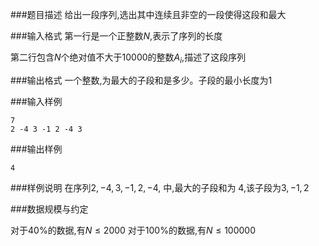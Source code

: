 ###题目描述
给出一段序列,选出其中连续且非空的一段使得这段和最大

###输入格式
第一行是一个正整数$N$,表示了序列的长度

第二行包含$N$个绝对值不大于$10000$的整数$A_i$,描述了这段序列

###输出格式
一个整数,为最大的子段和是多少。子段的最小长度为$1$

###输入样例
```
7
2 -4 3 -1 2 -4 3
```
###输出样例
```
4
```
###样例说明
在序列$2,-4,3,-1,2,-4,$ 中,最大的子段和为 $4$,该子段为$3,-1,2$

###数据规模与约定

对于$40\%$的数据,有$N \leq 2000$
对于$100\%$的数据,有$N \leq 100000$